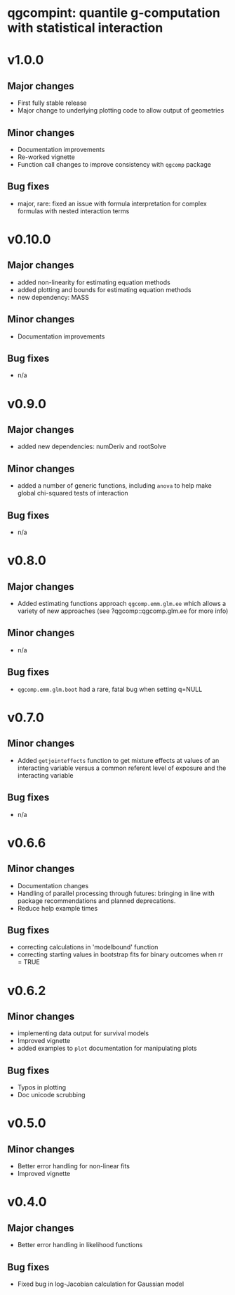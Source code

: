 
# qgcompint: quantile g-computation with statistical interaction

# v1.0.0
## Major changes
- First fully stable release
- Major change to underlying plotting code to allow output of geometries

## Minor changes
- Documentation improvements
- Re-worked vignette
- Function call changes to improve consistency with `qgcomp` package

## Bug fixes
- major, rare: fixed an issue with formula interpretation for complex formulas with nested interaction terms

# v0.10.0
## Major changes
- added non-linearity for estimating equation methods
- added plotting and bounds for estimating equation methods
- new dependency: MASS

## Minor changes
- Documentation improvements

## Bug fixes
- n/a


# v0.9.0
## Major changes
- added new dependencies: numDeriv and rootSolve


## Minor changes
- added a number of generic functions, including `anova` to help make global chi-squared tests of interaction

## Bug fixes
- n/a


# v0.8.0
## Major changes
- Added estimating functions approach `qgcomp.emm.glm.ee` which allows a variety of new approaches (see ?qgcomp::qgcomp.glm.ee for more info)

## Minor changes
- n/a

## Bug fixes
- `qgcomp.emm.glm.boot` had a rare, fatal bug when setting q=NULL


# v0.7.0
## Minor changes
- Added `getjointeffects` function to get mixture effects at values of an interacting variable versus a common referent level of exposure and the interacting variable

## Bug fixes
- n/a

# v0.6.6
## Minor changes
- Documentation changes
- Handling of parallel processing through futures: bringing in line with package recommendations and planned deprecations.
- Reduce help example times

## Bug fixes
- correcting calculations in 'modelbound' function
- correcting starting values in bootstrap fits for binary outcomes when rr = TRUE


# v0.6.2
## Minor changes
- implementing data output for survival models
- Improved vignette
- added examples to `plot` documentation for manipulating plots

## Bug fixes
- Typos in plotting
- Doc unicode scrubbing

# v0.5.0
## Minor changes
- Better error handling for non-linear fits
- Improved vignette


# v0.4.0
## Major changes
- Better error handling in likelihood functions

## Bug fixes
- Fixed bug in log-Jacobian calculation for Gaussian model
